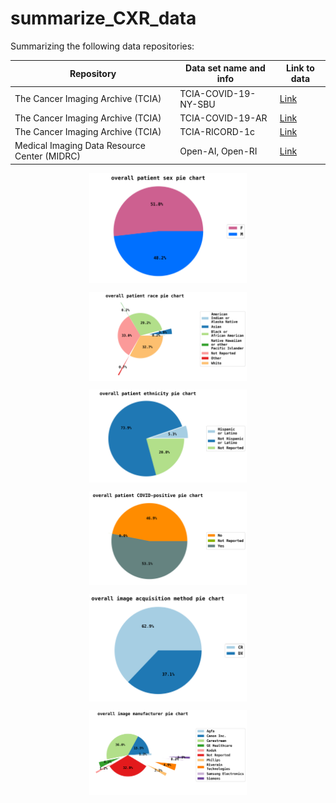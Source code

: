 # summarize_CXR_data
Summarizing the following data repositories:

| Repository  | Data set name and info  | Link to data |
| ----------- | ----------------------- | ------------ |
| The Cancer Imaging Archive (TCIA) | TCIA-COVID-19-NY-SBU | [Link](https://wiki.cancerimagingarchive.net/pages/viewpage.action?pageId=89096912) |
| The Cancer Imaging Archive (TCIA) | TCIA-COVID-19-AR | [Link](https://wiki.cancerimagingarchive.net/pages/viewpage.action?pageId=70226443) |
| The Cancer Imaging Archive (TCIA) | TCIA-RICORD-1c | [Link](https://wiki.cancerimagingarchive.net/pages/viewpage.action?pageId=70230281)|
| Medical Imaging Data Resource Center (MIDRC) | Open-AI, Open-RI | [Link](https://data.midrc.org/) |



<p align="center">
<img
  src="/data/visuals/patient_sex__overall__pie_chart.png" alt="patient sex overall pie chart"
  style="display: block; margin-left: auto; margin-right: auto; width: 50%;">
</p>

<p align="center">
<img
  src="/data/visuals/patient_race__overall__pie_chart.png" alt="patient race overall pie chart"
  style="display: block; margin-left: auto; margin-right: auto; width: 50%;">
 </p>
 
 <p align="center">
<img
  src="/data/visuals/patient_ethnicity__overall__pie_chart.png" alt="patient ethnicity overall pie chart"
  style="display: block; margin-left: auto; margin-right: auto; width: 50%;">
 </p>
 
  <p align="center">
<img
  src="/data/visuals/patient_COVID_positive__overall__pie_chart.png" alt="patient COVID positive overall pie chart"
  style="display: block; margin-left: auto; margin-right: auto; width: 50%;">
 </p>
 
  <p align="center">
<img
  src="/data/visuals/image_acquisition_method__overall__pie_chart.png" alt="image acquisition method overall pie chart"
  style="display: block; margin-left: auto; margin-right: auto; width: 50%;">
 </p>
 
  <p align="center">
<img
  src="/data/visuals/image_manufacturer__overall__pie_chart.png" alt="image manufacturer overall pie chart"
  style="display: block; margin-left: auto; margin-right: auto; width: 50%;">
 </p>
